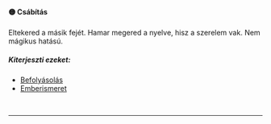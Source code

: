 #### 🟡 Csábítás

Eltekered a másik fejét. Hamar megered a nyelve, hisz a szerelem vak. Nem mágikus hatású.
##### Kiterjeszti ezeket:
- [Befolyásolás](../kepzettsegek/befolyasolas.md)
- [Emberismeret](../kepzettsegek/emberismeret.md)

<br />

---
